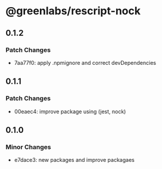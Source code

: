 # @greenlabs/rescript-nock

## 0.1.2

### Patch Changes

- 7aa77f0: apply .npmignore and correct devDependencies

## 0.1.1

### Patch Changes

- 00eaec4: improve package using (jest, nock)

## 0.1.0

### Minor Changes

- e7dace3: new packages and improve packagaes
